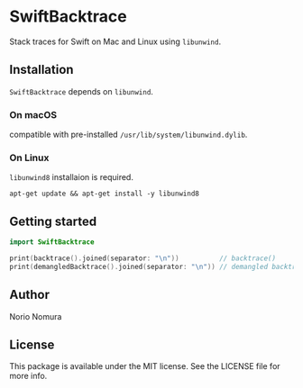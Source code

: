 # SwiftBacktrace

Stack traces for Swift on Mac and Linux using `libunwind`.

## Installation

`SwiftBacktrace` depends on `libunwind`.

### On macOS
compatible with pre-installed `/usr/lib/system/libunwind.dylib`.

### On Linux
`libunwind8` installaion is required.
```
apt-get update && apt-get install -y libunwind8
```

## Getting started
```swift
import SwiftBacktrace

print(backtrace().joined(separator: "\n"))          // backtrace()
print(demangledBacktrace().joined(separator: "\n")) // demangled backtrace
```

## Author

Norio Nomura

## License

This package is available under the MIT license. See the LICENSE file for more info.
